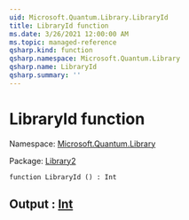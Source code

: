 ```yaml
---
uid: Microsoft.Quantum.Library.LibraryId
title: LibraryId function
ms.date: 3/26/2021 12:00:00 AM
ms.topic: managed-reference
qsharp.kind: function
qsharp.namespace: Microsoft.Quantum.Library
qsharp.name: LibraryId
qsharp.summary: ''
---
```


# LibraryId function

Namespace: [Microsoft.Quantum.Library](xref:Microsoft.Quantum.Library)

Package: [Library2](https://nuget.org/packages/Library2)




```qsharp
function LibraryId () : Int
```


## Output : [Int](xref:microsoft.quantum.lang-ref.int)

